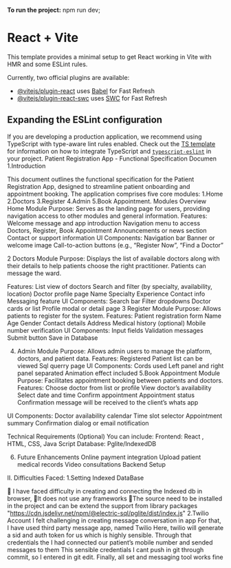 **To run the project:**
 npm run dev;
 

# React + Vite

This template provides a minimal setup to get React working in Vite with HMR and some ESLint rules.

Currently, two official plugins are available:

- [@vitejs/plugin-react](https://github.com/vitejs/vite-plugin-react/blob/main/packages/plugin-react) uses [Babel](https://babeljs.io/) for Fast Refresh
- [@vitejs/plugin-react-swc](https://github.com/vitejs/vite-plugin-react/blob/main/packages/plugin-react-swc) uses [SWC](https://swc.rs/) for Fast Refresh

## Expanding the ESLint configuration

If you are developing a production application, we recommend using TypeScript with type-aware lint rules enabled. Check out the [TS template](https://github.com/vitejs/vite/tree/main/packages/create-vite/template-react-ts) for information on how to integrate TypeScript and [`typescript-eslint`](https://typescript-eslint.io) in your project.
Patient Registration App - 
Functional Specification Documen
1.Introduction

This document outlines the functional specification for the Patient Registration App, designed to streamline patient onboarding and appointment booking. The application comprises five core modules: 
1.Home
2.Doctors
3.Register
4.Admin
5.Book Appointment.
Modules Overview
Home Module
Purpose:
Serves as the landing page for users, providing navigation access to other modules and general information.
Features:
Welcome message and app introduction
Navigation menu to access Doctors, Register, Book Appointment
Announcements or news section
Contact or support information
UI Components:
Navigation bar
Banner or welcome image
Call-to-action buttons (e.g., “Register Now”, “Find a Doctor”

2 Doctors Module
Purpose:
Displays the list of available doctors along with their details to help patients choose the right practitioner. Patients can message the ward.

Features:
List view of doctors
Search and filter (by specialty, availability, location)
Doctor profile page
Name
Specialty
Experience
Contact info 
Messaging feature
UI Components:
Search bar
Filter dropdowns
Doctor cards or list
Profile modal or detail page
3 Register Module
Purpose:
Allows patients to register for the system.
Features:
Patient registration form
Name
Age
Gender
Contact details
Address
Medical history (optional)
Mobile number verification
UI Components:
Input fields
Validation messages
Submit button
Save in Database

4. Admin Module
Purpose:
Allows admin users to manage the platform, doctors, and patient data.
Features:
Registered Patient list can be viewed
Sql querry page
UI Components:
Cords used
Left panel and right panel separated
Animation effect included
5.Book Appointment Module
Purpose:
Facilitates appointment booking between patients and doctors.
Features:
Choose doctor from list or profile
View doctor’s availability
Select date and time
Confirm appointment
Appointment status
Confirmation message will be received to the client’s whats app
     	
UI Components:
Doctor availability calendar
Time slot selector
Appointment summary
Confirmation dialog or email notification

Technical Requirements (Optional)
You can include:
Frontend: React , HTML, CSS, Java Script
Database: Pglite/IndexedDB 

6. Future Enhancements
Online payment integration
Upload patient medical records
Video consultations
Backend Setup




II. Difficulties Faced:
1.Setting Indexed DataBase

 I have faced difficulty in creating and connecting the Indexed db in browser, 
It does not use any frameworks
The source need to be installed in the project and can be extend the support from library packages
"https://cdn.jsdelivr.net/npm/@electric-sql/pglite/dist/index.js"
2.Twilio Account 
I felt challenging in creating message conversation in app
For that, I have used third party message app, named Twilio
Here, twilio will generate a sid and auth token for us which is highly sensible.
Through that credentials the I had connected our patient’s mobile number and sended messages to them
This sensible credentials I cant push in git through commit, so I entered in git edit. Finally, all set and messaging tool works fine




